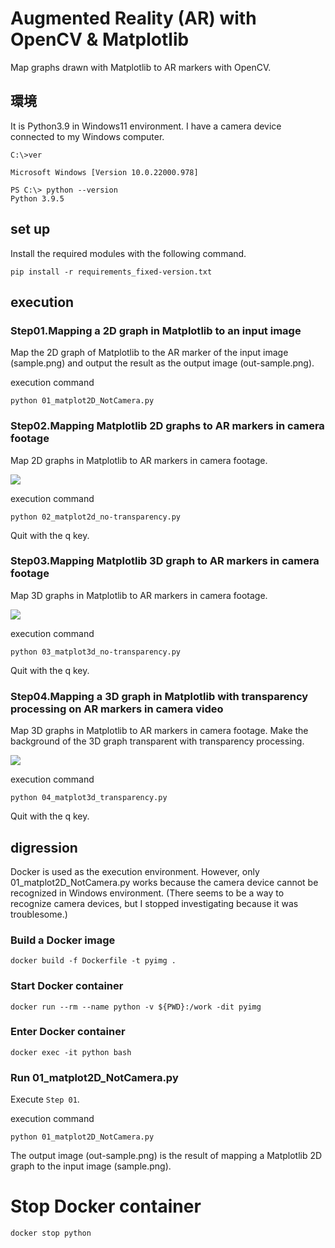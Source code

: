 # Augmented Reality (AR) with OpenCV & Matplotlib

Map graphs drawn with Matplotlib to AR markers with OpenCV.


## 環境

It is Python3.9 in Windows11 environment.
I have a camera device connected to my Windows computer.

```console:CMD
C:\>ver

Microsoft Windows [Version 10.0.22000.978]
```

```console:PowerShell
PS C:\> python --version
Python 3.9.5
```

## set up

Install the required modules with the following command.

```console
pip install -r requirements_fixed-version.txt
```

## execution

### Step01.Mapping a 2D graph in Matplotlib to an input image

Map the 2D graph of Matplotlib to the AR marker of the input image (sample.png) and output the result as the output image (out-sample.png).

execution command

```console
python 01_matplot2D_NotCamera.py
```

### Step02.Mapping Matplotlib 2D graphs to AR markers in camera footage

Map 2D graphs in Matplotlib to AR markers in camera footage.

[![](https://img.youtube.com/vi/t4DyeLGA0gk/0.jpg)](https://www.youtube.com/watch?v=t4DyeLGA0gk)

execution command

```console
python 02_matplot2d_no-transparency.py
```

Quit with the q key.

### Step03.Mapping Matplotlib 3D graph to AR markers in camera footage

Map 3D graphs in Matplotlib to AR markers in camera footage.

[![](https://img.youtube.com/vi/vzQA8_DQ8tw/0.jpg)](https://www.youtube.com/watch?v=vzQA8_DQ8tw)

execution command

```console
python 03_matplot3d_no-transparency.py
```

Quit with the q key.

### Step04.Mapping a 3D graph in Matplotlib with transparency processing on AR markers in camera video

Map 3D graphs in Matplotlib to AR markers in camera footage.
Make the background of the 3D graph transparent with transparency processing.

[![](https://img.youtube.com/vi/QnYwcrHeKbI/0.jpg)](https://www.youtube.com/watch?v=QnYwcrHeKbI)

execution command

```console
python 04_matplot3d_transparency.py
```

Quit with the q key.


## digression

Docker is used as the execution environment.
However, only 01_matplot2D_NotCamera.py works because the camera device cannot be recognized in Windows environment.
(There seems to be a way to recognize camera devices, but I stopped investigating because it was troublesome.)

### Build a Docker image

```console
docker build -f Dockerfile -t pyimg .
```

### Start Docker container

```console
docker run --rm --name python -v ${PWD}:/work -dit pyimg
```

### Enter Docker container

```console
docker exec -it python bash
```

### Run 01_matplot2D_NotCamera.py

Execute `Step 01`.

execution command

```console
python 01_matplot2D_NotCamera.py
```

The output image (out-sample.png) is the result of mapping a Matplotlib 2D graph to the input image (sample.png).

# Stop Docker container

```console
docker stop python
```
